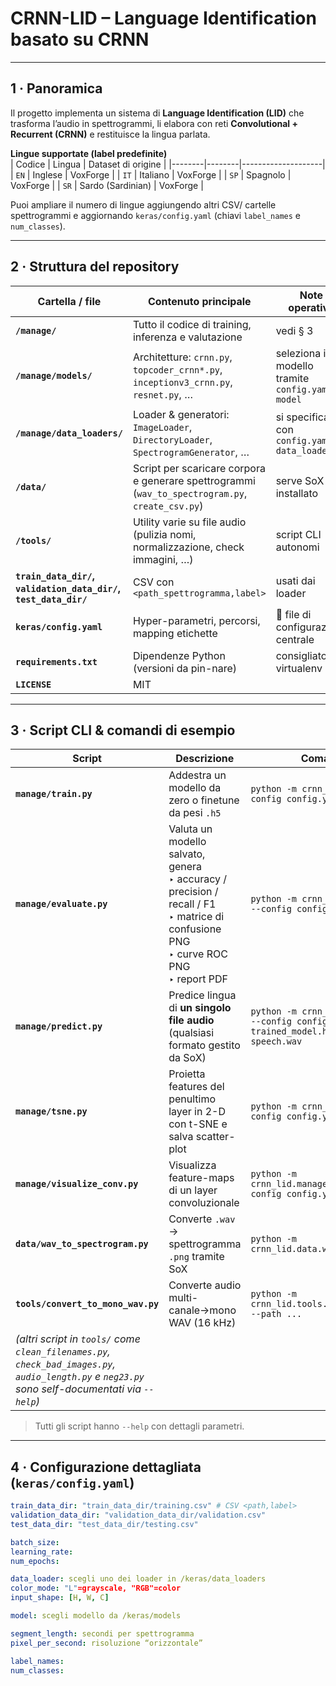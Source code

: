 # CRNN-LID – Language Identification basato su CRNN  

---

## 1 · Panoramica
Il progetto implementa un sistema di **Language Identification (LID)** che trasforma l’audio in spettrogrammi, li elabora con reti **Convolutional + Recurrent (CRNN)** e restituisce la lingua parlata.

**Lingue supportate (label predefinite)**  
| Codice | Lingua | Dataset di origine |
|--------|--------|--------------------|
| `EN`   | Inglese | VoxForge |
| `IT`   | Italiano | VoxForge |
| `SP`   | Spagnolo | VoxForge |
| `SR`   | Sardo (Sardinian) | VoxForge |

Puoi ampliare il numero di lingue aggiungendo altri CSV/ cartelle spettrogrammi e aggiornando `keras/config.yaml` (chiavi `label_names` e `num_classes`).

---

## 2 · Struttura del repository

| Cartella / file                                                 | Contenuto principale | Note operative |
|-----------------------------------------------------------------|----------------------|----------------|
| **`/manage/`**                                                  | Tutto il codice di training, inferenza e valutazione | vedi § 3 |
| **`/manage/models/`**                                           | Architetture: `crnn.py`, `topcoder_crnn*.py`, `inceptionv3_crnn.py`, `resnet.py`, … | seleziona il modello tramite `config.yaml → model` |
| **`/manage/data_loaders/`**                                     | Loader & generatori: `ImageLoader`, `DirectoryLoader`, `SpectrogramGenerator`, … | si specifica con `config.yaml → data_loader` |
| **`/data/`**                                                    | Script per scaricare corpora e generare spettrogrammi (`wav_to_spectrogram.py`, `create_csv.py`) | serve SoX installato |
| **`/tools/`**                                                   | Utility varie su file audio (pulizia nomi, normalizzazione, check immagini, …) | script CLI autonomi |
| **`train_data_dir/`, `validation_data_dir/`, `test_data_dir/`** | CSV con `<path_spettrogramma,label>` | usati dai loader |
| **`keras/config.yaml`**                                         | Hyper-parametri, percorsi, mapping etichette | 🔑 file di configurazione centrale |
| **`requirements.txt`**                                          | Dipendenze Python (versioni da pin-nare) | consigliato virtualenv |
| **`LICENSE`**                                                   | MIT | |

---

## 3 · Script CLI & comandi di esempio

| Script                                                                                                                                           | Descrizione | Comando base                                                                                         |
|--------------------------------------------------------------------------------------------------------------------------------------------------|-------------|------------------------------------------------------------------------------------------------------|
| **`manage/train.py`**                                                                                                                            | Addestra un modello da zero o finetune da pesi `.h5`  | `python -m crnn_lid.manage.train --config config.yaml`                                               |
| **`manage/evaluate.py`**                                                                                                                         | Valuta un modello salvato, genera <br>‣ accuracy / precision / recall / F1<br>‣ matrice di confusione PNG<br>‣ curve ROC PNG<br>‣ report PDF | `python -m crnn_lid.manage.evaluate --config config.yaml [--testset]`                                |
| **`manage/predict.py`**                                                                                                                          | Predice lingua di **un singolo file audio** (qualsiasi formato gestito da SoX) | `python -m crnn_lid.manage.predict --config config.yaml --model trained_model.h5 --input speech.wav` |
| **`manage/tsne.py`**                                                                                                                             | Proietta features del penultimo layer in 2-D con t-SNE e salva scatter-plot | `python -m crnn_lid.manage.tsne --config config.yaml`                                                |
| **`manage/visualize_conv.py`**                                                                                                                   | Visualizza feature-maps di un layer convoluzionale | `python -m crnn_lid.manage.visualize_conv --config config.yaml`                                      |
| **`data/wav_to_spectrogram.py`**                                                                                                                 | Converte `.wav` → spettrogramma `.png` tramite SoX | `python -m crnn_lid.data.wav_to_spectrogram`                                                         |
| **`tools/convert_to_mono_wav.py`**                                                                                                               | Converte audio multi-canale→mono WAV (16 kHz) | `python -m crnn_lid.tools.convert_to_mono_wav --path ...`                                            |
| *(altri script in `tools/` come `clean_filenames.py`, `check_bad_images.py`, `audio_length.py` e `neg23.py` sono self-documentati via `--help`)* | |                                                                                                      |

> Tutti gli script hanno `--help` con dettagli parametri.

---

## 4 · Configurazione dettagliata (`keras/config.yaml`)

```yaml
train_data_dir: "train_data_dir/training.csv" # CSV <path,label>
validation_data_dir: "validation_data_dir/validation.csv"
test_data_dir: "test_data_dir/testing.csv"

batch_size: 
learning_rate: 
num_epochs:

data_loader: scegli uno dei loader in /keras/data_loaders
color_mode: "L"=grayscale, "RGB"=color
input_shape: [H, W, C]

model: scegli modello da /keras/models

segment_length: secondi per spettrogramma
pixel_per_second: risoluzione “orizzontale”

label_names: 
num_classes: